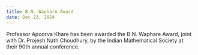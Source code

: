 ```yaml
---
title: B.N. Waphare Award
date: Dec 23, 2024
---
```


Professor Apoorva Khare has been awarded the B.N. Waphare Award, joint with Dr. Projesh Nath Choudhury, by the Indian Mathematical Society at their 90th annual conference.
